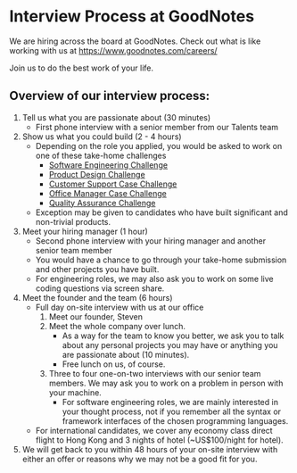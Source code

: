# Interview Process at GoodNotes

We are hiring across the board at GoodNotes. Check out what is like working with us at https://www.goodnotes.com/careers/

Join us to do the best work of your life.

## Overview of our interview process:

1. Tell us what you are passionate about (30 minutes)
    - First phone interview with a senior member from our Talents team
2. Show us what you could build (2 - 4 hours)
    - Depending on the role you applied, you would be asked to work on one of these take-home challenges
        - [Software Engineering Challenge](software-engineering.md)
        - [Product Design Challenge](design.md)
        - [Customer Support Case Challenge](customer-support.md)
        - [Office Manager Case Challenge](office-manager.md)
        - [Quality Assurance Challenge](quality-assurance.md)
    - Exception may be given to candidates who have built significant and non-trivial products.
4. Meet your hiring manager (1 hour)
    - Second phone interview with your hiring manager and another senior team member
    - You would have a chance to go through your take-home submission and other projects you have built.
    - For engineering roles, we may also ask you to work on some live coding questions via screen share.
3. Meet the founder and the team (6 hours)
    - Full day on-site interview with us at our office
        1. Meet our founder, Steven
        2. Meet the whole company over lunch.
            - As a way for the team to know you better, we ask you to talk about any personal projects you may have or anything you are passionate about (10 minutes).
            - Free lunch on us, of course.
        3. Three to four one-on-two interviews with our senior team members. We may ask you to work on a problem in person with your machine.
            - For software engineering roles, we are mainly interested in your thought process, not if you remember all the syntax or framework interfaces of the chosen programming languages.
    - For international candidates, we cover any economy class direct flight to Hong Kong and 3 nights of hotel (~US$100/night for hotel).
4. We will get back to you within 48 hours of your on-site interview with either an offer or reasons why we may not be a good fit for you.
